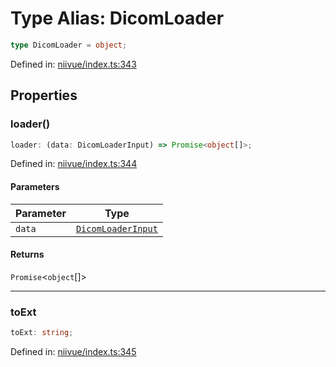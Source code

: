 # Type Alias: DicomLoader

```ts
type DicomLoader = object;
```

Defined in: [niivue/index.ts:343](https://github.com/niivue/niivue/blob/main/packages/niivue/src/niivue/index.ts#L343)

## Properties

### loader()

```ts
loader: (data: DicomLoaderInput) => Promise<object[]>;
```

Defined in: [niivue/index.ts:344](https://github.com/niivue/niivue/blob/main/packages/niivue/src/niivue/index.ts#L344)

#### Parameters

| Parameter | Type                                      |
| --------- | ----------------------------------------- |
| `data`    | [`DicomLoaderInput`](DicomLoaderInput.md) |

#### Returns

`Promise`\<`object`[]\>

---

### toExt

```ts
toExt: string;
```

Defined in: [niivue/index.ts:345](https://github.com/niivue/niivue/blob/main/packages/niivue/src/niivue/index.ts#L345)

